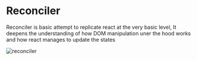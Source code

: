 # Reconciler

Reconciler is basic attempt to replicate react at the very basic level, It deepens the understanding of how DOM manipulation uner the hood works and how react manages to update the states

![reconciler](https://github.com/deepakmardii/reconciler/assets/67671892/9a239b11-7f92-4693-8f20-ae1743da5b36)
